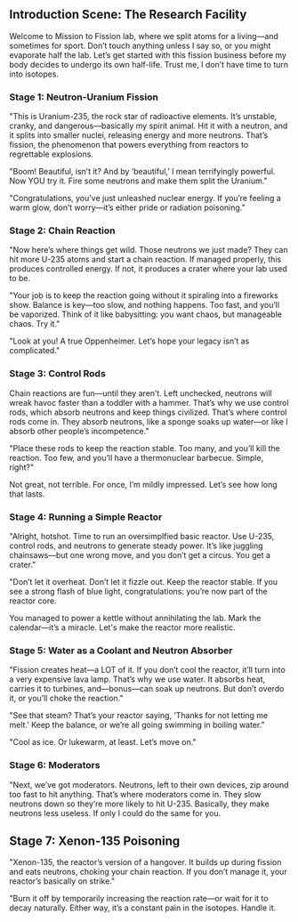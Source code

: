 ## Introduction Scene: The Research Facility
Welcome to Mission to Fission lab, where we split atoms for a living—and sometimes for sport. Don’t touch anything unless I say so, or you might evaporate half the lab. Let’s get started with this fission business before my body decides to undergo its own half-life. Trust me, I don’t have time to turn into isotopes.

### Stage 1: Neutron-Uranium Fission

"This is Uranium-235, the rock star of radioactive elements. It’s unstable, cranky, and dangerous—basically my spirit animal. Hit it with a neutron, and it splits into smaller nuclei, releasing energy and more neutrons. That’s fission, the phenomenon that powers everything from reactors to regrettable explosions.

"Boom! Beautiful, isn’t it? And by ‘beautiful,’ I mean terrifyingly powerful. Now YOU try it. Fire some neutrons and make them split the Uranium."

"Congratulations, you’ve just unleashed nuclear energy. If you’re feeling a warm glow, don’t worry—it’s either pride or radiation poisoning."

### Stage 2: Chain Reaction

"Now here’s where things get wild. Those neutrons we just made? They can hit more U-235 atoms and start a chain reaction. If managed properly, this produces controlled energy. If not, it produces a crater where your lab used to be.


"Your job is to keep the reaction going without it spiraling into a fireworks show. Balance is key—too slow, and nothing happens. Too fast, and you’ll be vaporized. Think of it like babysitting: you want chaos, but manageable chaos. Try it."


"Look at you! A true Oppenheimer. Let’s hope your legacy isn’t as complicated."

### Stage 3: Control Rods

Chain reactions are fun—until they aren’t. Left unchecked, neutrons will wreak havoc faster than a toddler with a hammer. That’s why we use control rods, which absorb neutrons and keep things civilized. That’s where control rods come in. They absorb neutrons, like a sponge soaks up water—or like I absorb other people’s incompetence."

"Place these rods to keep the reaction stable. Too many, and you’ll kill the reaction. Too few, and you’ll have a thermonuclear barbecue. Simple, right?"

Not great, not terrible. For once, I’m mildly impressed. Let’s see how long that lasts.
### Stage 4: Running a Simple Reactor

"Alright, hotshot. Time to run an oversimplfied basic reactor. Use U-235, control rods, and neutrons to generate steady power. It’s like juggling chainsaws—but one wrong move, and you don’t get a circus. You get a crater."


"Don’t let it overheat. Don’t let it fizzle out. Keep the reactor stable. If you see a strong flash of blue light, congratulations: you’re now part of the reactor core.


You managed to power a kettle without annihilating the lab. Mark the calendar—it’s a miracle. Let's make the reactor more realistic.

### Stage 5: Water as a Coolant and Neutron Absorber

"Fission creates heat—a LOT of it. If you don’t cool the reactor, it’ll turn into a very expensive lava lamp. That’s why we use water. It absorbs heat, carries it to turbines, and—bonus—can soak up neutrons. But don’t overdo it, or you’ll choke the reaction."

"See that steam? That’s your reactor saying, ‘Thanks for not letting me melt.’ Keep the balance, or we’re all going swimming in boiling water."

"Cool as ice. Or lukewarm, at least. Let’s move on."
### Stage 6: Moderators

"Next, we’ve got moderators. Neutrons, left to their own devices, zip around too fast to hit anything. That’s where moderators come in. They slow neutrons down so they’re more likely to hit U-235. Basically, they make neutrons less useless. If only I could do the same for you.


## Stage 7: Xenon-135 Poisoning

"Xenon-135, the reactor’s version of a hangover. It builds up during fission and eats neutrons, choking your chain reaction. If you don’t manage it, your reactor’s basically on strike."


"Burn it off by temporarily increasing the reaction rate—or wait for it to decay naturally.  Either way, it’s a constant pain in the isotopes. Handle it.
